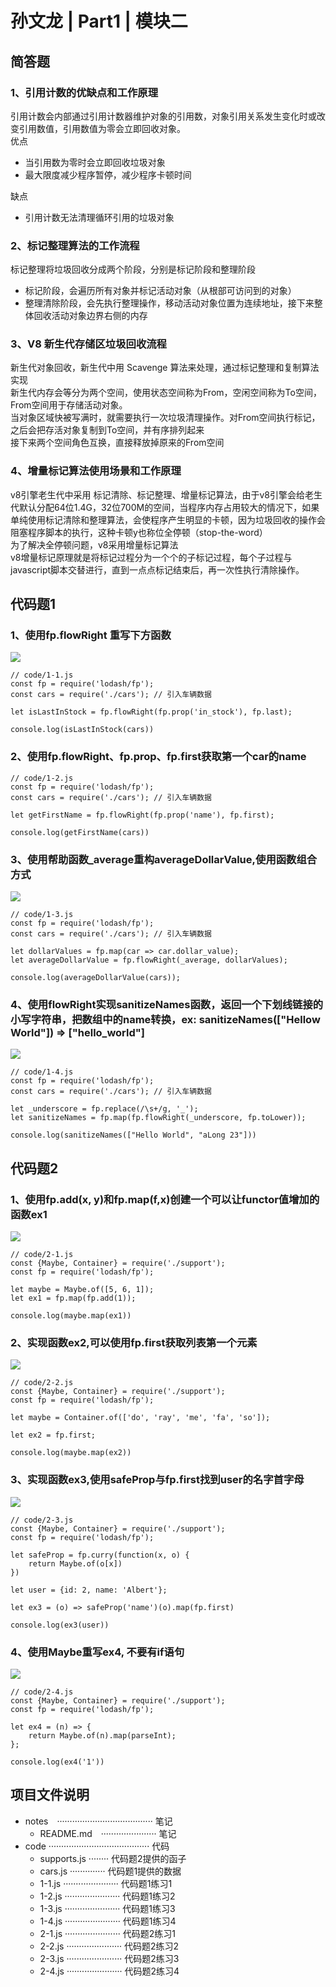 # 孙文龙 | Part1 | 模块二

## 简答题

### 1、引用计数的优缺点和工作原理
引用计数会内部通过引用计数器维护对象的引用数，对象引用关系发生变化时或改变引用数值，引用数值为零会立即回收对象。  
优点
- 当引用数为零时会立即回收垃圾对象
- 最大限度减少程序暂停，减少程序卡顿时间

缺点
- 引用计数无法清理循环引用的垃圾对象

### 2、标记整理算法的工作流程

标记整理将垃圾回收分成两个阶段，分别是标记阶段和整理阶段  
- 标记阶段，会遍历所有对象并标记活动对象（从根部可访问到的对象）
- 整理清除阶段，会先执行整理操作，移动活动对象位置为连续地址，接下来整体回收活动对象边界右侧的内存

### 3、V8 新生代存储区垃圾回收流程

新生代对象回收，新生代中用 Scavenge 算法来处理，通过标记整理和复制算法实现  
新生代内存会等分为两个空间，使用状态空间称为From，空闲空间称为To空间，From空间用于存储活动对象。  
当对象区域快被写满时，就需要执行一次垃圾清理操作。对From空间执行标记，之后会把存活对象复制到To空间，并有序排列起来  
接下来两个空间角色互换，直接释放掉原来的From空间  

### 4、增量标记算法使用场景和工作原理
v8引擎老生代中采用 标记清除、标记整理、增量标记算法，由于v8引擎会给老生代默认分配64位1.4G，32位700M的空间，当程序内存占用较大的情况下，如果单纯使用标记清除和整理算法，会使程序产生明显的卡顿，因为垃圾回收的操作会阻塞程序脚本的执行，这种卡顿y也称位全停顿（stop-the-word）  
为了解决全停顿问题，v8采用增量标记算法  
v8增量标记原理就是将标记过程分为一个个的子标记过程，每个子过程与javascript脚本交替进行，直到一点点标记结束后，再一次性执行清除操作。
 
## 代码题1

### 1、使用fp.flowRight 重写下方函数

![](../README/20200530032248596.png)
```
// code/1-1.js
const fp = require('lodash/fp');
const cars = require('./cars'); // 引入车辆数据

let isLastInStock = fp.flowRight(fp.prop('in_stock'), fp.last);

console.log(isLastInStock(cars))
```
### 2、使用fp.flowRight、fp.prop、fp.first获取第一个car的name
```
// code/1-2.js
const fp = require('lodash/fp');
const cars = require('./cars'); // 引入车辆数据

let getFirstName = fp.flowRight(fp.prop('name'), fp.first);

console.log(getFirstName(cars))
```

### 3、使用帮助函数_average重构averageDollarValue,使用函数组合方式
![](../README/20200530032801868.png)
```
// code/1-3.js
const fp = require('lodash/fp');
const cars = require('./cars'); // 引入车辆数据

let dollarValues = fp.map(car => car.dollar_value);
let averageDollarValue = fp.flowRight(_average, dollarValues);

console.log(averageDollarValue(cars));
```

### 4、使用flowRight实现sanitizeNames函数，返回一个下划线链接的小写字符串，把数组中的name转换，ex: sanitizeNames(["Hellow World"]) => ["hello_world"]
![](../README/20200530033138130.png)
```
// code/1-4.js
const fp = require('lodash/fp');
const cars = require('./cars'); // 引入车辆数据

let _underscore = fp.replace(/\s+/g, '_');
let sanitizeNames = fp.map(fp.flowRight(_underscore, fp.toLower));

console.log(sanitizeNames(["Hello World", "aLong 23"]))
```

## 代码题2

### 1、使用fp.add(x, y)和fp.map(f,x)创建一个可以让functor值增加的函数ex1
![](../README/20200530034012135.png)
```
// code/2-1.js
const {Maybe, Container} = require('./support');
const fp = require('lodash/fp');

let maybe = Maybe.of([5, 6, 1]);
let ex1 = fp.map(fp.add(1));

console.log(maybe.map(ex1))
```

### 2、实现函数ex2,可以使用fp.first获取列表第一个元素
![](../README/20200530034424001.png)
```
// code/2-2.js
const {Maybe, Container} = require('./support');
const fp = require('lodash/fp');

let maybe = Container.of(['do', 'ray', 'me', 'fa', 'so']);

let ex2 = fp.first;

console.log(maybe.map(ex2))
```

### 3、实现函数ex3,使用safeProp与fp.first找到user的名字首字母
![](../README/20200530035015852.png)
```
// code/2-3.js
const {Maybe, Container} = require('./support');
const fp = require('lodash/fp');

let safeProp = fp.curry(function(x, o) {
    return Maybe.of(o[x])
})

let user = {id: 2, name: 'Albert'};

let ex3 = (o) => safeProp('name')(o).map(fp.first)

console.log(ex3(user))
```

### 4、使用Maybe重写ex4, 不要有if语句
![](../README/20200530043917015.png)

```
// code/2-4.js
const {Maybe, Container} = require('./support');
const fp = require('lodash/fp');

let ex4 = (n) => {
    return Maybe.of(n).map(parseInt);
};

console.log(ex4('1'))
```
## 项目文件说明

- notes　······································ 笔记
    - README.md　······················ 笔记
- code ········································ 代码
    - supports.js ········ 代码题2提供的函子
    - cars.js ·············· 代码题1提供的数据
    - 1-1.js ······················ 代码题1练习1
    - 1-2.js ······················ 代码题1练习2
    - 1-3.js ······················ 代码题1练习3
    - 1-4.js ······················ 代码题1练习4
    - 2-1.js ······················ 代码题2练习1
    - 2-2.js ······················ 代码题2练习2
    - 2-3.js ······················ 代码题2练习3
    - 2-4.js ······················ 代码题2练习4
